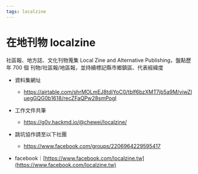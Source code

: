 ```yaml
---
tags: localzine
---
```


# 在地刊物 localzine

社區報、地方誌、文化刊物蒐集 Local Zine and Alternative Publishing，盤點歷年 700 個 刊物/社區報/地區報，並持續標記縣市鄉鎮區、代表經緯度

- 資料集網址 
    - https://airtable.com/shrMOLmEJ8tdjYoC0/tblf6bzXMT7jb5a9M/viwZluegGQG0b1618/recZFaQPw28smPogI

- 工作文件共筆
    - https://g0v.hackmd.io/@chewei/localzine/

- 跳坑協作請至以下社團
    - https://www.facebook.com/groups/2206964229595417

- facebook｜[https://www.facebook.com/localzine.tw](https://www.facebook.com/localzine.tw)